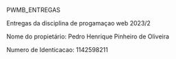 PWMB_ENTREGAS



Entregas da disciplina de progamaçao web 2023/2

Nome do propietário: Pedro Henrique Pinheiro de Oliveira

Numero de  Identicacao: 1142598211
